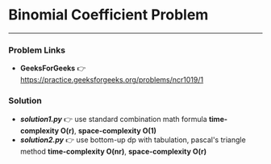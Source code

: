 # Binomial Coefficient Problem

---

### Problem Links
- **__GeeksForGeeks__** :point_right: https://practice.geeksforgeeks.org/problems/ncr1019/1

### Solution
- **_solution1.py_** :point_right: use standard combination math formula **time-complexity O(r)**, **space-complexity O(1)**
- **_solution2.py_** :point_right: use bottom-up dp with tabulation, pascal's triangle method **time-complexity O(nr)**, **space-complexity O(r)**
